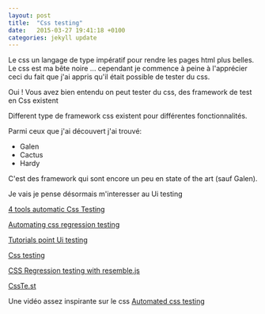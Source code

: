 ```yaml
---
layout: post
title:  "Css testing"
date:   2015-03-27 19:41:18 +0100
categories: jekyll update
---
```


Le css un langage de type impératif pour rendre les pages html plus belles. Le css est ma bête noire ... cependant je commence à peine à l'apprécier ceci du fait que j'ai appris qu'il était possible de tester du css.

Oui ! Vous avez bien entendu on peut tester du css, des framework de test en Css existent

Different type de framework css existent pour différentes fonctionnalités.

Parmi ceux que j'ai découvert j'ai trouvé:

- Galen
- Cactus
- Hardy

C'est des framework qui sont encore un peu en state of the art (sauf Galen).

Je vais je pense désormais m'interesser au Ui testing


[4 tools automatic Css Testing](http://www.creativebloq.com/css3/4-tools-automatic-css-testing-7133777)

[Automating css regression testing](https://css-tricks.com/automating-css-regression-testing/)

[Tutorials point Ui testing](http://www.tutorialspoint.com/software_testing_dictionary/use_interface_testing)

[Css testing](http://tldr.huddle.com/blog/css-testing/)

[CSS Regression testing with resemble.js](https://www.lullabot.com/blog/article/css-regression-testing-resemblejs)

[CssTe.st](http://csste.st/)


Une vidéo assez inspirante sur le css [Automated css testing](https://www.youtube.com/watch?v=2PU6JX4S7zI)

